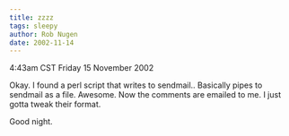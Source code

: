 ```yaml
---
title: zzzz
tags: sleepy
author: Rob Nugen
date: 2002-11-14
---
```


<p class=date>4:43am CST Friday 15 November 2002</p>

<p>Okay.  I found a perl script that writes to sendmail..  Basically
pipes to sendmail as a file.  Awesome.  Now the comments are emailed
to me.  I just gotta tweak their format.</p>

<p>Good night.</p>
